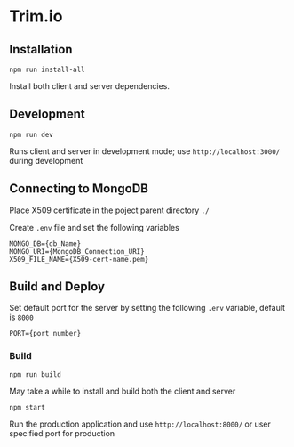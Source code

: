 # Trim.io

## Installation

```
npm run install-all
```
Install both client and server dependencies.

## Development

```
npm run dev
```
Runs client and server in development mode; use `http://localhost:3000/` during development

## Connecting to MongoDB
Place X509 certificate in the poject parent directory `./`

Create `.env` file and set the following variables

```
MONGO_DB={db_Name}
MONGO_URI={MongoDB_Connection_URI}
X509_FILE_NAME={X509-cert-name.pem}
```


## Build and Deploy
Set default port for the server by setting the following `.env` variable, default is `8000`
```
PORT={port_number}
```

### Build
```
npm run build
```
May take a while to install and build both the client and server

```
npm start
```
Run the production application and use `http://localhost:8000/` or user specified port for production
